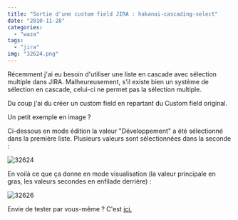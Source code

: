 ```yaml
---
title: "Sortie d'une custom field JIRA : hakanai-cascading-select"
date: "2010-11-28"
categories: 
  - "waza"
tags: 
  - "jira"
img: "32624.png"
---
```


Récemment j'ai eu besoin d'utiliser une liste en cascade avec sélection multiple dans JIRA. Malheureusement, s'il existe bien un système de sélection en cascade, celui-ci ne permet pas la sélection multiple.

Du coup j'ai du créer un custom field en repartant du Custom field original.

Un petit exemple en image ?

Ci-dessous en mode édition la valeur "Développement" a été sélectionné dans la première liste. Plusieurs valeurs sont sélectionnées dans la seconde :

![32624](/images/32624.png)

En voilà ce que ça donne en mode visualisation (la valeur principale en gras, les valeurs secondes en enfilade derrière) :

![32626](/images/32626.png)

Envie de tester par vous-même ? C'est [ici.](https://plugins.atlassian.com/plugin/details/32615 "hakanai-cascading-select")
